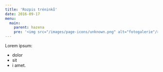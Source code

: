 ```yaml
---
title: 'Rozpis tréninků'
date: 2016-09-17
menu:
  main:
    parent: hazena
    pre: '<img src="/images/page-icons/unknown.png" alt="fotogalerie"/>'
---
```


Lorem ipsum:
* dolor
* sit
* i amet.